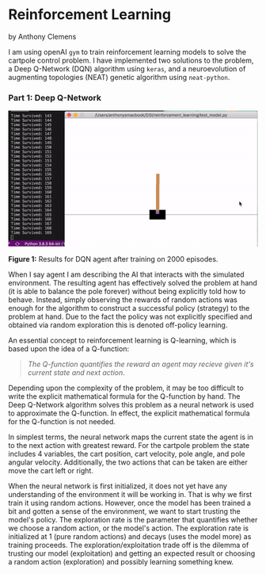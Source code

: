 # Reinforcement Learning

by Anthony Clemens

I am using openAI `gym` to train reinforcement learning models to solve the cartpole control problem. I have implemented two solutions to the problem, a Deep Q-Network (DQN) algorithm using `keras`, and a neuroevolution of augmenting topologies (NEAT) genetic algorithm using `neat-python`.

### Part 1: Deep Q-Network

![](./assets/cartpole_demo.gif)

**Figure 1:** Results for DQN agent after training on 2000 episodes. 

When I say agent I am describing the AI that interacts with the simulated environment. The resulting agent has effectively solved the problem at hand (it is able to balance the pole forever) without being explicitly told how to behave. Instead, simply observing the rewards of random actions was enough for the algorithm to construct a successful policy (strategy) to the problem at hand. Due to the fact the policy was not explicitly specified and obtained via random exploration this is denoted off-policy learning.

An essential concept to reinforcement learning is Q-learning, which is based upon the idea of a Q-function: 

> *The Q-function quantifies the reward an agent may recieve given it's current state and next action*. 

 Depending upon the complexity of the problem, it may be too difficult to write the explicit mathematical formula for the Q-function by hand. The Deep Q-Network algorithm solves this problem as a neural network is used to approximate the Q-function. In effect, the explicit mathematical formula for the Q-function is not needed.

 In simplest terms, the neural network maps the current state the agent is in to the next action with greatest reward. For the cartpole problem the state includes 4 variables, the cart position, cart velocity, pole angle, and pole angular velocity. Additionally, the two actions that can be taken are either move the cart left or right.

When the neural network is first initialized, it does not yet have any understanding of the environment it will be working in. That is why we first train it using random actions. However, once the model has been trained a bit and gotten a sense of the environment, we want to start trusting the model's policy. The exploration rate is the parameter that quantifies whether we choose a random action, or the model's action. The exploration rate is initialized at 1 (pure random actions) and decays (uses the model more) as training proceeds. The exploration/exploitation trade off is the dilemma of trusting our model (exploitation) and getting an expected result or choosing a random action (exploration) and possibly learning something knew.